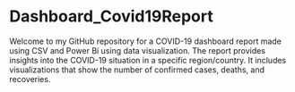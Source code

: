 # Dashboard_Covid19Report
Welcome to my GitHub repository for a COVID-19 dashboard report made using CSV and Power Bi using data visualization. The report provides insights into the COVID-19 situation in a specific region/country. It includes visualizations that show the number of confirmed cases, deaths, and recoveries.
